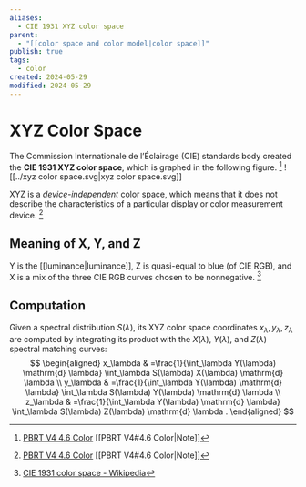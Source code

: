```yaml
---
aliases:
  - CIE 1931 XYZ color space
parent:
  - "[[color space and color model|color space]]"
publish: true
tags:
  - color
created: 2024-05-29
modified: 2024-05-29
---
```

# XYZ Color Space

The Commission Internationale de l’Éclairage (CIE) standards body created the **CIE 1931 XYZ color space**, which is graphed in the following figure. [^2]
![[../xyz color space.svg|xyz color space.svg]]

XYZ is a *device-independent* color space, which means that it does not describe the characteristics of a particular display or color measurement device. [^2]

## Meaning of X, Y, and Z
Y is the [[luminance|luminance]], Z is quasi-equal to blue (of CIE RGB), and X is a mix of the three CIE RGB curves chosen to be nonnegative. [^1]

## Computation
Given a spectral distribution $S(\lambda)$, its XYZ color space coordinates $x_{\lambda}, y_{\lambda}, z_{\lambda}$ are computed by integrating its product with the $X(\lambda)$, $Y(\lambda)$, and $Z(\lambda)$ spectral matching curves:
$$
\begin{aligned}
x_\lambda & =\frac{1}{\int_\lambda Y(\lambda) \mathrm{d} \lambda} \int_\lambda S(\lambda) X(\lambda) \mathrm{d} \lambda \\
y_\lambda & =\frac{1}{\int_\lambda Y(\lambda) \mathrm{d} \lambda} \int_\lambda S(\lambda) Y(\lambda) \mathrm{d} \lambda \\
z_\lambda & =\frac{1}{\int_\lambda Y(\lambda) \mathrm{d} \lambda} \int_\lambda S(\lambda) Z(\lambda) \mathrm{d} \lambda .
\end{aligned}
$$


[^1]:  [CIE 1931 color space - Wikipedia](https://en.wikipedia.org/wiki/CIE_1931_color_space)
[^2]: [PBRT V4 4.6 Color](https://pbr-book.org/4ed/Radiometry,_Spectra,_and_Color/Color) [[PBRT V4#4.6 Color|Note]]